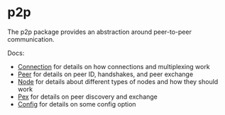 # p2p

The p2p package provides an abstraction around peer-to-peer communication.

Docs:

- [Connection](https://my-tendermint/tendermint/blob/master/docs/spec/p2p/connection.md) for details on how connections and multiplexing work
- [Peer](https://my-tendermint/tendermint/blob/master/docs/spec/p2p/peer.md) for details on peer ID, handshakes, and peer exchange
- [Node](https://my-tendermint/tendermint/blob/master/docs/spec/p2p/node.md) for details about different types of nodes and how they should work
- [Pex](https://my-tendermint/tendermint/blob/master/docs/spec/reactors/pex/pex.md) for details on peer discovery and exchange
- [Config](https://my-tendermint/tendermint/blob/master/docs/spec/p2p/config.md) for details on some config option
